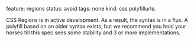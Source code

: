 feature: regions
status: avoid
tags: none
kind: css
polyfillurls:

CSS Regions is in active development. As a result, the syntax is in a flux. A polyfill based on an older syntax exists, but we recommend you hold your horses till this spec sees some stability and 3 or more implementations. 
